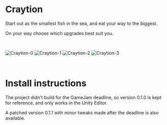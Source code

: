 # Craytion

Start out as the smallest fish in the sea, and eat your way to the biggest.

On your way choose which upgrades best suit you.

<br>

![Craytion-0](https://user-images.githubusercontent.com/46799551/133226589-5e9f2b0c-ed89-4fa2-a179-3a29c63dcabe.png)
![Craytion-1](https://user-images.githubusercontent.com/46799551/133226650-322df163-4fde-4ff5-a3b6-e140f7f832d2.png)
![Craytion-2](https://user-images.githubusercontent.com/46799551/133226665-f1e6fc88-f367-41fa-8075-97a1f847b530.png)
![Craytion-3](https://user-images.githubusercontent.com/46799551/133226679-605ecdba-573d-4891-af39-0926406e8081.png)

<br>

# Install instructions
The project didn't build for the GameJam deadline, so version 0.1.0 is kept for reference, and only works in the Unity Editor.

A patched version 0.1.1 with minor tweaks made after the deadline is also available.
